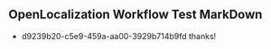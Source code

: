 ## OpenLocalization Workflow Test MarkDown
* d9239b20-c5e9-459a-aa00-3929b714b9fd 
thanks!<!--HONumber=Mar16_HO4-->
